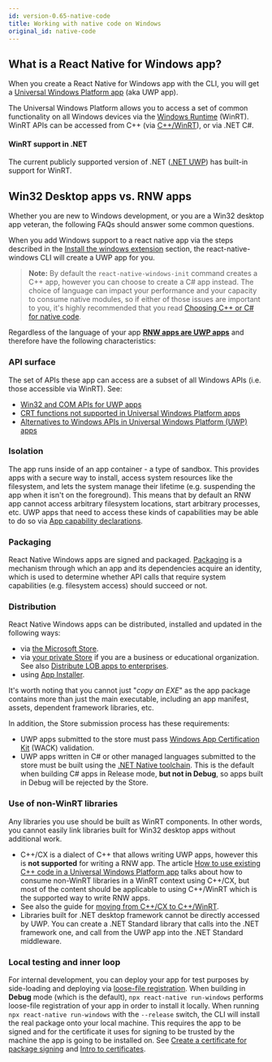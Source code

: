 ```yaml
---
id: version-0.65-native-code
title: Working with native code on Windows
original_id: native-code
---
```


## What is a React Native for Windows app?

When you create a React Native for Windows app with the CLI, you will get a [Universal Windows Platform app](https://docs.microsoft.com/windows/uwp/get-started/universal-application-platform-guide) (aka UWP app).

The Universal Windows Platform allows you to access a set of common functionality on all Windows devices via the [Windows Runtime](https://docs.microsoft.com/windows/uwp/winrt-components/) (WinRT). WinRT APIs can be accessed from C++ (via [C++/WinRT](https://docs.microsoft.com/windows/uwp/cpp-and-winrt-apis/)), or via .NET C#.

#### WinRT support in .NET
The current publicly supported version of .NET ([.NET UWP](https://docs.microsoft.com/windows/uwp/winrt-components/creating-windows-runtime-components-in-csharp-and-visual-basic)) has built-in support for WinRT.


## Win32 Desktop apps vs. RNW apps

Whether you are new to Windows development, or you are a Win32 desktop app veteran, the following FAQs should answer some common questions.

When you add Windows support to a react native app via the steps described in the [Install the windows extension](getting-started.md#install-the-windows-extension) section, the react-native-windows CLI will create a UWP app for you.

> **Note:** By default the `react-native-windows-init` command creates a C++ app, however you can choose to create a C# app instead. The choice of language can impact your performance and your capacity to consume native modules, so if either of those issues are important to you, it's highly recommended that you read [Choosing C++ or C# for native code](native-code-language-choice.md).

Regardless of the language of your app <u>**RNW apps are UWP apps**</u> and therefore have the following characteristics:

### API surface
The set of APIs these app can access are a subset of all Windows APIs (i.e. those accessible via WinRT). See:
- [Win32 and COM APIs for UWP apps](https://docs.microsoft.com/uwp/win32-and-com/win32-and-com-for-uwp-apps)
- [CRT functions not supported in Universal Windows Platform apps](https://docs.microsoft.com/cpp/cppcx/crt-functions-not-supported-in-universal-windows-platform-apps)
- [Alternatives to Windows APIs in Universal Windows Platform (UWP) apps](https://docs.microsoft.com/uwp/win32-and-com/alternatives-to-windows-apis-uwp)

### Isolation
The app runs inside of an app container - a type of sandbox. This provides apps with a secure way to install, access system resources like the filesystem, and lets the system manage their lifetime (e.g. suspending the app when it isn't on the foreground). This means that by default an RNW app cannot access arbitrary filesystem locations, start arbitrary processes, etc. UWP apps that need to access these kinds of capabilities may be able to do so via [App capability declarations](https://docs.microsoft.com/windows/uwp/packaging/app-capability-declarations).

### Packaging

React Native Windows apps are signed and packaged. [Packaging](https://docs.microsoft.com/windows/uwp/packaging/) is a mechanism through which an app and its dependencies acquire an identity, which is used to determine whether API calls that require system capabilities (e.g. filesystem access) should succeed or not.

### Distribution
React Native Windows apps can be distributed, installed and updated in the following ways:

  - via [the Microsoft Store](https://docs.microsoft.com/windows/apps/desktop/modernize/desktop-to-uwp-distribute).
  - via [your private Store](https://docs.microsoft.com/microsoft-store/distribute-apps-to-your-employees-microsoft-store-for-business) if you are a business or educational organization. See also [Distribute LOB apps to enterprises](https://docs.microsoft.com/windows/uwp/publish/distribute-lob-apps-to-enterprises).
  - using [App Installer](https://docs.microsoft.com/windows/msix/app-installer/installing-windows10-apps-web).

It's worth noting that you cannot just "_copy an EXE_" as the app package contains more than just the main executable, including an app manifest, assets, dependent framework libraries, etc.

In addition, the Store submission process has these requirements:

- UWP apps submitted to the store must pass [Windows App Certification Kit](https://docs.microsoft.com/windows/uwp/debug-test-perf/windows-app-certification-kit) (WACK) validation.
- UWP apps written in C# or other managed languages submitted to the store must be built using the [.NET Native toolchain](https://docs.microsoft.com/dotnet/framework/net-native/). This is the default when building C# apps in Release mode, **but not in Debug**, so apps built in Debug will be rejected by the Store.

### Use of non-WinRT libraries
Any libraries you use should be built as WinRT components. In other words, you cannot easily link libraries built for Win32 desktop apps without additional work.
  - C++/CX is a dialect of C++ that allows writing UWP apps, however this is **not supported** for writing a RNW app. The article [How to use existing C++ code in a Universal Windows Platform app](https://docs.microsoft.com/cpp/porting/how-to-use-existing-cpp-code-in-a-universal-windows-platform-app) talks about how to consume non-WinRT libraries in a WinRT context using C++/CX, but most of the content should be applicable to using C++/WinRT which is the supported way to write RNW apps.
  - See also the guide for [moving from C++/CX to C++/WinRT](https://docs.microsoft.com/windows/uwp/cpp-and-winrt-apis/move-to-winrt-from-cx).
  - Libraries built for .NET desktop framework cannot be directly accessed by UWP. You can create a .NET Standard library that calls into the .NET framework one, and call from the UWP app into the .NET Standard middleware.

### Local testing and inner loop
For internal development, you can deploy your app for test purposes by side-loading and deploying via [loose-file registration](https://docs.microsoft.com/windows/uwp/debug-test-perf/loose-file-registration). When building in **Debug** mode (which is the default), `npx react-native run-windows` performs loose-file registration of your app in order to install it locally. When running `npx react-native run-windows` with the `--release` switch, the CLI will install the real package onto your local machine. This requires the app to be signed and for the certificate it uses for signing to be trusted by the machine the app is going to be installed on. See [Create a certificate for package signing](https://docs.microsoft.com/windows/msix/package/create-certificate-package-signing) and [Intro to certificates](https://docs.microsoft.com/windows/uwp/security/certificates).
